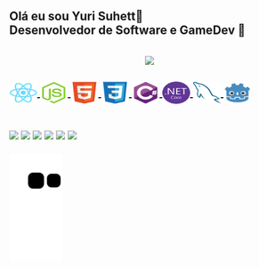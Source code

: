 
<h2>Olá eu sou Yuri Suhett👋<br>Desenvolvedor de Software e GameDev 👾<h2>



<div align="center">
  <a href="https://github.com/yurisuhett">
  <img height="180em" src="https://github-readme-stats.vercel.app/api?username=yurisuhett&show_icons=true&theme=gruvbox&include_all_commits=true&count_private=true"/>
</div>
  
<div style="display: inline_block"><br>
  <img align="center" alt="Yuri-React" height="40" width="50" src="https://raw.githubusercontent.com/devicons/devicon/master/icons/react/react-original.svg">
  <img align="center" alt="Yuri-Nodejs" height="40" width="50" src="https://github.com/devicons/devicon/blob/master/icons/nodejs/nodejs-original.svg">
  <img align="center" alt="Yuri-HTML" height="40" width="50" src="https://raw.githubusercontent.com/devicons/devicon/master/icons/html5/html5-original.svg">
  <img align="center" alt="Yuri-CSS" height="40" width="50" src="https://raw.githubusercontent.com/devicons/devicon/master/icons/css3/css3-original.svg">
  <img align="center" alt="Yuri-Csharp" height="40" width="50" src="https://raw.githubusercontent.com/devicons/devicon/master/icons/csharp/csharp-original.svg">
  <img align="center" alt="Yuri-DotNetCore" height="40" width="50" src="https://github.com/devicons/devicon/blob/master/icons/dotnetcore/dotnetcore-original.svg">
  <img align="center" alt="Yuri-Mysql" height="40" width="50" src="https://github.com/devicons/devicon/blob/master/icons/mysql/mysql-original.svg">
  <img align="center" alt="Yuri-Godot" height="40" width="50" src="https://github.com/devicons/devicon/blob/master/icons/godot/godot-original.svg">
</div>
  
  ##
  
  <div> 
  <a href="https://www.youtube.com/channel/UC_-uuuZbY0AAt9CViNzvc-Q" target="_blank"><img src="https://img.shields.io/badge/YouTube-FF0000?style=for-the-badge&logo=youtube&logoColor=white" target="_blank"></a>
  <a href="https://instagram.com/rafaballerini" target="_blank"><img src="https://img.shields.io/badge/-Instagram-%23E4405F?style=for-the-badge&logo=instagram&logoColor=white" target="_blank"></a>
 	<a href="https://www.twitch.tv/rafaballerinii" target="_blank"><img src="https://img.shields.io/badge/Twitch-9146FF?style=for-the-badge&logo=twitch&logoColor=white" target="_blank"></a>
 <a href="https://discord.gg/wagxzStdcR" target="_blank"><img src="https://img.shields.io/badge/Discord-7289DA?style=for-the-badge&logo=discord&logoColor=white" target="_blank"></a> 
  <a href = "mailto:contatorafaballerini@gmail.com"><img src="https://img.shields.io/badge/-Gmail-%23333?style=for-the-badge&logo=gmail&logoColor=white" target="_blank"></a>
  <a href="https://www.linkedin.com/in/rafaella-ballerini-45875016a" target="_blank"><img src="https://img.shields.io/badge/-LinkedIn-%230077B5?style=for-the-badge&logo=linkedin&logoColor=white" target="_blank"></a> 
 
  ![Snake animation](https://github.com/rafaballerini/rafaballerini/blob/output/github-contribution-grid-snake.svg)
 
</div>
